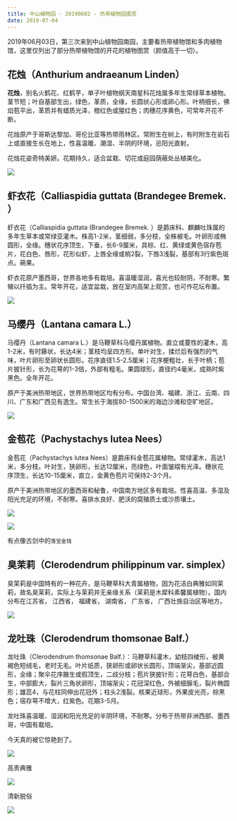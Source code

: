 ```yaml
---
title: 中山植物园 - 20190602 - 热带植物园图赏
date: 2019-07-04
---
```


2019年06月03日，第三次来到中山植物园南园，主要看热带植物馆和多肉植物馆，这里仅列出了部分热带植物馆的开花的植物图赏（颜值高于一切）。

## 花烛（Anthurium andraeanum Linden）

**花烛**，别名火鹤花、红鹤芋，单子叶植物纲天南星科花烛属多年生常绿草本植物。茎节短；叶自基部生出，绿色，革质，全缘，长圆状心形或卵心形。叶柄细长，佛焰苞平出，革质并有蜡质光泽，橙红色或猩红色；肉穗花序黄色，可常年开花不断。

花烛原产于哥斯达黎加、哥伦比亚等热带雨林区。常附生在树上，有时附生在岩石上或直接生长在地上，性喜温暖、潮湿、半阴的环境，忌阳光直射。

花烛花姿奇特美妍。花期持久，适合盆栽、切花或庭园荫蔽处丛植美化。

![](/blog/imgs/e4747cdd41c6852fadea0213ec398a01.jpg)


## 虾衣花（Calliaspidia guttata (Brandegee Bremek. ）

虾衣花（Calliaspidia guttata (Brandegee</center> Bremek. ）是爵床科、麒麟吐珠属的多年生草本或常绿亚灌木。株高1-2米，茎细弱，多分枝，全株被毛。叶卵形或椭圆形，全缘。穗状花序顶生、下垂，长6-9厘米，具棕、红、黄绿或黄色宿存苞片，花白色、唇形，花形似虾，上唇全缘或梢2裂，下唇3浅裂，基部有3行紫色斑点。蒴果。

虾衣花原产墨西哥，世界各地多有栽培。喜温暖湿润，喜光也较耐阴，不耐寒。繁殖以扦插为主。常年开花，适宜盆栽，放在室内高架上观赏，也可作花坛布置。

![](/blog/imgs/8b89329f0ca3893fd143e7727909934f.jpg)

## 马缨丹（Lantana camara L.）

马缨丹（Lantana camara L.）是马鞭草科马缨丹属植物。直立或蔓性的灌木，高1-2米，有时藤状，长达4米；茎枝均呈四方形。单叶对生，揉烂后有强烈的气味，叶片卵形至卵状长圆形。花序直径1.5-2.5厘米；花序梗粗壮，长于叶柄；苞片披针形，长为花萼的1-3倍，外部有粗毛。果圆球形，直径约4毫米，成熟时紫黑色。全年开花。

原产于美洲热带地区，世界热带地区均有分布。中国台湾、福建、浙江、云南、四川、广东和广西见有逸生。常生长于海拔80-1500米的海边沙滩和空旷地区。

![](/blog/imgs/c3cffa28937adba0e5fc20be0ad078b5.jpg)

## 金苞花（Pachystachys lutea Nees）

金苞花（Pachystachys lutea Nees）是爵床科金苞花属植物。常绿灌木，高达1米，多分枝。叶对生，狭卵形，长达12厘米，亮绿色，叶面皱褶有光泽。穗状花序顶生，长达10-15厘米，直立，金黄色苞片可保持2-3个月。

原产于美洲热带地区的墨西哥和秘鲁，中国南方地区多有栽培。性喜高温、多湿及阳光充足的环境，不耐寒。喜排水良好、肥沃的腐殖质土或沙质壤土。

![](/blog/imgs/265f6e0b805f55aa9ed76820f5f01151.jpg)

![](/blog/imgs/d1e1e4ac4a57afa6b9136e027ee4b4e1.jpg)

有点像古剑中的`落宝金钱`

## 臭茉莉（Clerodendrum philippinum var. simplex）

臭茉莉是中国特有的一种花卉，是马鞭草科大青属植物，因为花洁白典雅如同茉莉，故名臭茉莉，实际上与茉莉并无亲缘关系（茉莉是木犀科素馨属植物）。国内分布在江苏省， 江西省， 福建省， 湖南省， 广东省， 广西壮族自治区等地方。

![](/blog/imgs/b27ec6cac00af70a4de80aa7c91962c7.jpg)

## 龙吐珠（Clerodendrum thomsonae Balf.）

龙吐珠（Clerodendrum thomsonae Balf.）：马鞭草科灌木，幼枝四棱形，被黄褐色短绒毛，老时无毛。叶片纸质，狭卵形或卵状长圆形，顶端渐尖，基部近圆形，全缘；聚伞花序腋生或假顶生，二歧分枝；苞片狭披针形；花萼白色，基部合生，中部膨大，裂片三角状卵形，顶端渐尖；花冠深红色，外被细腺毛，裂片椭圆形；雄蕊4，与花柱同伸出花冠外；柱头2浅裂。核果近球形，外果皮光亮，棕黑色；宿存萼不增大，红紫色。花期3-5月。

龙吐珠喜温暖、湿润和阳光充足的半阴环境，不耐寒。分布于热带非洲西部、墨西哥，中国有栽培。

今天真的被它惊艳到了。

![](/blog/imgs/5fe79485670c1989e83326348acb71ba.jpg)

高贵典雅

![](/blog/imgs/8dfdec35a0b19d8c1fe99e7879934bd3.jpg)

清新脱俗

![](/blog/imgs/f62f4357946a570fb62d43f8c5179f74.jpg)